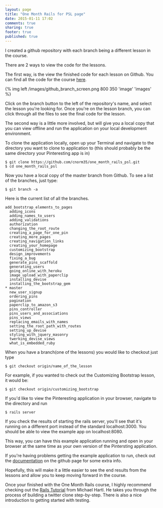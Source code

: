 ```yaml
---
layout: page
title: "One Month Rails for PSL page"
date: 2015-01-11 17:02
comments: true
sharing: true
footer: true
published: true
---
```


I created a github repository with each branch being a different lesson in the course.

There are 2 ways to view the code for the lessons.

The first way, is the view the finished code for each lesson on Github.
You can find all the code for the course [here](https://github.com/cnorm35/one_month_rails_psl).

{% img left /images/github_branch_screen.png 800 350 'image' 'images' %}

Click on the branch button to the left of the repository's name, and select the lesson you're looking for.  Once you're on the lesson branch, you can click through all the files to see the final code for the lesson.

The second way is a little more involved, but will give you a local copy that you can view offline
and run the application on your local development environment.

To clone the application locally, open up your Terminal and navigate to the directory you want to clone to application to (this should probably be the same directory your Pinteresting app is in)

```
$ git clone https://github.com/cnorm35/one_month_rails_psl.git
$ cd one_month_rails_psl
```

Now you have a local copy of the master branch from Github.  To see a list of the branches,
just type:
```
$ git branch -a
```

Here is the current list of all the branches.


```
add_bootstrap_elements_to_pages
  adding_icons
  adding_names_to_users
  adding_validations
  authorization
  changing_the_root_route
  creating_a_page_for_one_pin
  creating_more_pages
  creating_navigation_links
  creating_your_homepage
  customizing_bootstrap
  design_improvements
  fixing_a_bug
  generate_pins_scaffold
  generating_users
  going_online_with_heroku
  image_upload_with_paperclip
  installing_devise
  installing_the_bootstrap_gem
* master
  new_user_signup
  ordering_pins
  pagination
  paperclip_to_amazon_s3
  pins_controller
  pins_users_and_associations
  pins_views
  replacing_emails_with_names
  setting_the_root_path_with_routes
  setting_up_devise
  styling_with_jquery_masonry
  twerking_devise_views
  what_is_embedded_ruby
```

When you have a branch(one of the lessons) you would like to checkout just type

```
$ git checkout origin/name_of_the_lesson
```

For example, if you wanted to check out the Customizing Bootstrap lesson, it would be:

```
$ git checkout origin/customizing_bootstrap
```

If you'd like to view the Pinteresting application in your browser, navigate to the directory 
and run
```
$ rails server
```

If you check the results of starting the rails server, you'll see that it's running on a different port instead of the standard localhost:3000.  You should be able to view the example app on localhost:8080.

This way, you can have this example application running and open in your browser at the same time
as your own version of the Pintersting application.

If you're having problems getting the example application to run, check out the [documentation](https://github.com/cnorm35/one_month_rails_psl) on the github page for some extra info.

Hopefully, this will make it a little easier to see the end results from the lessons and allow you to keep moving forward in the course.

Once your finished with the One Month Rails course, I highly recommend checking out the [Rails Tutorial](http://railstutorial.org/book) from Michael Hartl.  He takes you through the process of building a twitter clone step-by-step.  There is also a nice introduction to getting started with testing.
